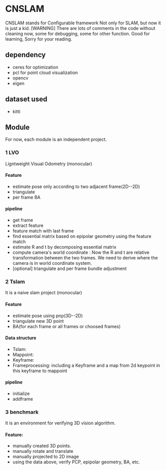# CNSLAM
CNSLAM stands for Configurable framework Not only for SLAM, but now it is just a kid. 
\[WARNING\] There are lots of comments in the code without cleaning now, some for debugging, some for other function. Good for learning, Sorry for your reading. 
## dependency
- ceres for optimization
- pcl for point cloud visualization
- opencv
- eigen
## dataset used
- kitti
## Module
For now, each module is an independent project. 
### 1 LVO
Ligntweight Visual Odometry (monocular)
#### Feature
- estimate pose only according to two adjacent frame(2D--2D)
- triangulate
- per frame BA
#### pipeline
- get frame
- extract feature
- feature match with last frame
- find essential matrix based on epipolar geometry using the feature match
- estimate R and t by decomposing essential matrix
- compute camera's world coordinate : Now the R and t are relative transformation between the two frames. We need to derive where the camera is in world coordinate system.
- \[optional\] triangulate and per frame bundle adjustment
### 2 Tslam
It is a naive slam project (monocular)
#### Feature
- estimate pose using pnp(3D--2D)
- triangulate new 3D point
- BA(for each frame or all frames or choosed frames)
#### Data structure
- Tslam: 
- Mappoint:
- Keyframe:
- Frameprocessing: including a Keyframe and a map from 2d keypoint in this keyframe to mappoint 
#### pipeline
- initialize
- addframe
### 3 benchmark
It is an environment for verifying 3D vision algorithm. 
#### Feature:
- manually created 3D points.
- manually rotate and translate
- manually projected to 2D image
- using the data above, verify PCP, epipolar geometry, BA, etc. 


